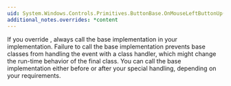 ```yaml
---
uid: System.Windows.Controls.Primitives.ButtonBase.OnMouseLeftButtonUp(System.Windows.Input.MouseButtonEventArgs)
additional_notes.overrides: *content
---
```


<p>If you override <xref href="System.Windows.Controls.Primitives.ButtonBase.OnMouseLeftButtonUp(System.Windows.Input.MouseButtonEventArgs)"></xref>, always call the base implementation in your <xref href="System.Windows.Controls.Primitives.ButtonBase.OnMouseLeftButtonUp(System.Windows.Input.MouseButtonEventArgs)"></xref> implementation. Failure to call the base implementation prevents base classes from handling the event with a class handler, which might change the run-time behavior of the final class. You can call the base implementation either before or after your special handling, depending on your requirements.</p>


